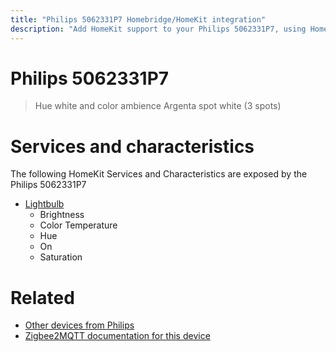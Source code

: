 ```yaml
---
title: "Philips 5062331P7 Homebridge/HomeKit integration"
description: "Add HomeKit support to your Philips 5062331P7, using Homebridge, Zigbee2MQTT and homebridge-z2m."
---
```

<!---
This file has been GENERATED using src/docgen/docgen.ts
DO NOT EDIT THIS FILE MANUALLY!
-->
# Philips 5062331P7
> Hue white and color ambience Argenta spot white (3 spots)


# Services and characteristics
The following HomeKit Services and Characteristics are exposed by
the Philips 5062331P7

* [Lightbulb](../../light.md)
  * Brightness
  * Color Temperature
  * Hue
  * On
  * Saturation


# Related
* [Other devices from Philips](../index.md#philips)
* [Zigbee2MQTT documentation for this device](https://www.zigbee2mqtt.io/devices/5062331P7.html)